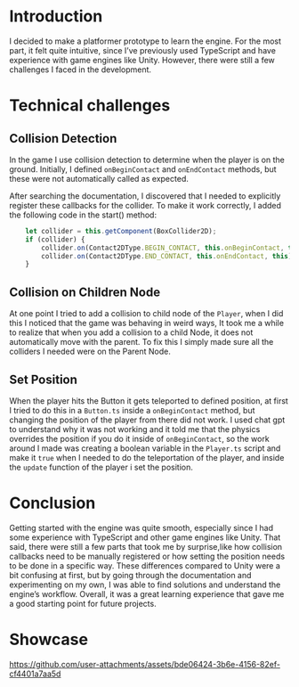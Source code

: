 # Introduction

I decided to make a platformer prototype to learn the engine. For the most part, it felt quite intuitive, since I’ve previously used TypeScript and have experience with game engines like Unity. However, there were still a few challenges I faced in the development.

# Technical challenges

## Collision Detection

In the game I use collision detection to determine when the player is on the ground. Initially, I defined `onBeginContact` and `onEndContact` methods, but these were not automatically called as expected.

After searching the documentation, I discovered that I needed to explicitly register these callbacks for the collider. To make it work correctly, I added the following code in the start() method:

```ts
    let collider = this.getComponent(BoxCollider2D);
    if (collider) {
        collider.on(Contact2DType.BEGIN_CONTACT, this.onBeginContact, this);
        collider.on(Contact2DType.END_CONTACT, this.onEndContact, this);
    }
```


## Collision on Children Node

At one point I tried to add a collision to child node of the `Player`,
when I did this I noticed that the game was behaving in weird ways,
It took me a while to realize that when you add a collision to a child Node, 
it does not automatically move with the parent. 
To fix this I simply made sure all the colliders I needed were on the Parent Node.

## Set Position

When the player hits the Button it gets teleported to defined position, 
at first I tried to do this in a `Button.ts` inside a `onBeginContact` method, but changing the position of the player from there did not work.
I used chat gpt to understand why it was not working and it told me that the physics overrides the position if you do it inside of `onBeginContact`, 
so the work around I made was creating a boolean variable in the `Player.ts` script and make it `true` when I needed to do the teleportation of the player, and inside the `update` function of the player i set the position.

# Conclusion

Getting started with the engine was quite smooth, especially since I had some experience with TypeScript and other game engines like Unity. That said, there were still a few parts that took me by surprise,like how collision callbacks need to be manually registered or how setting the position needs to be done in a specific way. These differences compared to Unity were a bit confusing at first, but by going through the documentation and experimenting on my own, I was able to find solutions and understand the engine’s workflow. Overall, it was a great learning experience that gave me a good starting point for future projects.


# Showcase


https://github.com/user-attachments/assets/bde06424-3b6e-4156-82ef-cf4401a7aa5d



